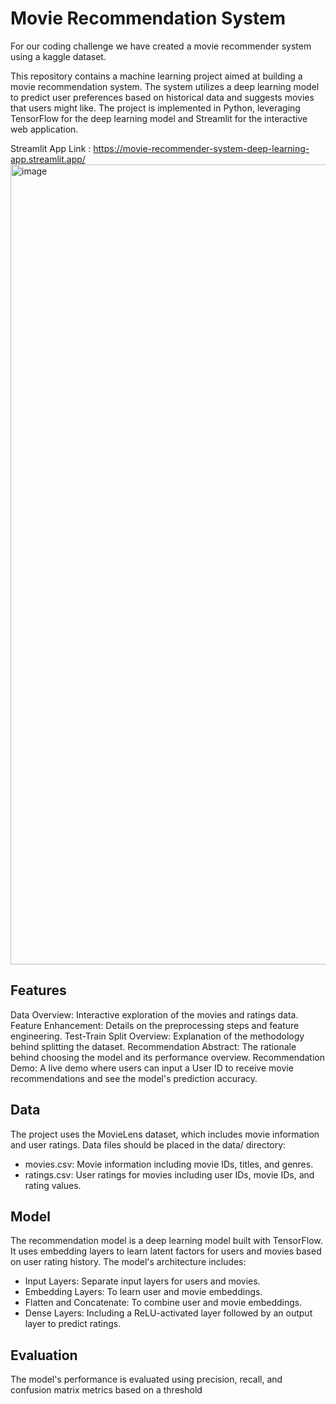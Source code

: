 # Movie Recommendation System
For our coding challenge we have created a movie recommender system using a kaggle dataset.

This repository contains a machine learning project aimed at building a movie recommendation system. The system utilizes a deep learning model to predict user preferences based on historical data and suggests movies that users might like. The project is implemented in Python, leveraging TensorFlow for the deep learning model and Streamlit for the interactive web application.

Streamlit App Link : https://movie-recommender-system-deep-learning-app.streamlit.app/
<img width="1280" alt="image" src="https://github.com/irtazaaslam/Movie-Recommender-System/assets/122581891/7a27f236-7e8e-44d0-ae54-bce091e8bb7b">

## Features
Data Overview: Interactive exploration of the movies and ratings data.
Feature Enhancement: Details on the preprocessing steps and feature engineering.
Test-Train Split Overview: Explanation of the methodology behind splitting the dataset.
Recommendation Abstract: The rationale behind choosing the model and its performance overview.
Recommendation Demo: A live demo where users can input a User ID to receive movie recommendations and see the model's prediction accuracy.

## Data
The project uses the MovieLens dataset, which includes movie information and user ratings. Data files should be placed in the data/ directory:

- movies.csv: Movie information including movie IDs, titles, and genres.
- ratings.csv: User ratings for movies including user IDs, movie IDs, and rating values.

## Model
The recommendation model is a deep learning model built with TensorFlow. It uses embedding layers to learn latent factors for users and movies based on user rating history. The model's architecture includes:

- Input Layers: Separate input layers for users and movies.
- Embedding Layers: To learn user and movie embeddings.
- Flatten and Concatenate: To combine user and movie embeddings.
- Dense Layers: Including a ReLU-activated layer followed by an output layer to predict ratings.

## Evaluation
The model's performance is evaluated using precision, recall, and confusion matrix metrics based on a threshold
